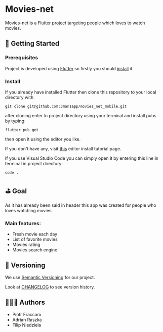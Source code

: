
# Movies-net

Movies-net is a Flutter project targeting people which loves to watch movies.

## 🚀 Getting Started

### Prerequisites

Project is developed using [Flutter](https://flutter.dev/) so firstly you should [install](https://flutter.dev/docs/get-started/install) it.

### Install

If you already have installed Flutter then clone this repository to your local directory with:
~~~
git clone git@github.com:3man1app/movies_net_mobile.git
~~~

after cloning enter to project directory using your terminal and install pubs by typing:
~~~
flutter pub get
~~~

then open it using the editor you like.

If you don't have any, visit [this](https://flutter.dev/docs/get-started/editor) editor install tutorial page.

If you use Visual Studio Code you can simply open it by entering this line in terminal in project directory:
~~~
code .
~~~

## ⛳️ Goal

As it has already been said in header this app was created for people who loves watching movies. 

### Main features:
* Fresh movie each day
* List of favorite movies
* Movies rating
* Movies search engine

## 💾 Versioning

We use [Semantic Versioning](https://semver.org/spec/v2.0.0.html) for our project.

Look at [CHANGELOG](/CHANGELOG.md) to see version history.

## 👨🏻‍💻 Authors

* Piotr Fraccaro
* Adrian Raszka
* Filip Niedziela
